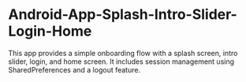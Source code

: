 # Android-App-Splash-Intro-Slider-Login-Home
This app provides a simple onboarding flow with a splash screen, intro slider, login, and home screen. It includes session management using SharedPreferences and a logout feature.
